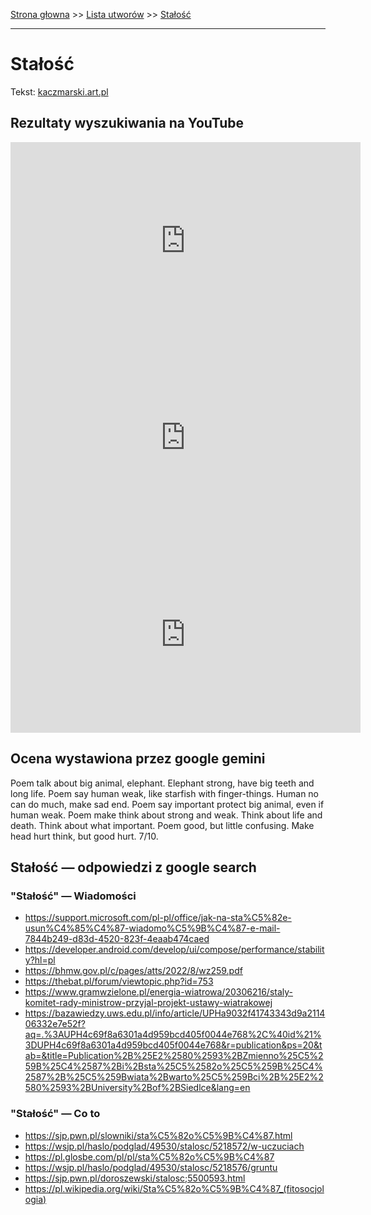 [Strona głowna](../index.md) >> [Lista utworów](../list.md) >> [Stałość](565.md)

---

# Stałość

Tekst: [kaczmarski.art.pl](https://www.kaczmarski.art.pl/tworczosc/wiersze/stalosc/)

## Rezultaty wyszukiwania na YouTube

<iframe width="560" height="315" src="https://www.youtube.com/embed/nPuHrrdMgFA?si=IdontcarewhotheIRSsendsImnotpayingtaxes" title="YouTube video player" frameborder="0" allow="accelerometer; autoplay; clipboard-write; encrypted-media; gyroscope; picture-in-picture; web-share" referrerpolicy="strict-origin-when-cross-origin" allowfullscreen></iframe>

<iframe width="560" height="315" src="https://www.youtube.com/embed/Cb14EgyAyr8?si=IdontcarewhotheIRSsendsImnotpayingtaxes" title="YouTube video player" frameborder="0" allow="accelerometer; autoplay; clipboard-write; encrypted-media; gyroscope; picture-in-picture; web-share" referrerpolicy="strict-origin-when-cross-origin" allowfullscreen></iframe>

<iframe width="560" height="315" src="https://www.youtube.com/embed/8JFJapTbc-E?si=IdontcarewhotheIRSsendsImnotpayingtaxes" title="YouTube video player" frameborder="0" allow="accelerometer; autoplay; clipboard-write; encrypted-media; gyroscope; picture-in-picture; web-share" referrerpolicy="strict-origin-when-cross-origin" allowfullscreen></iframe>

## Ocena wystawiona przez google gemini

Poem talk about big animal, elephant. Elephant strong, have big teeth and long life. Poem say human weak, like starfish with finger-things. Human no can do much, make sad end. Poem say important protect big animal, even if human weak. Poem make think about strong and weak. Think about life and death. Think about what important. Poem good, but little confusing. Make head hurt think, but good hurt. 7/10.


## Stałość — odpowiedzi z google search

### "Stałość" — Wiadomości

 - <https://support.microsoft.com/pl-pl/office/jak-na-sta%C5%82e-usun%C4%85%C4%87-wiadomo%C5%9B%C4%87-e-mail-7844b249-d83d-4520-823f-4eaab474caed>
 - <https://developer.android.com/develop/ui/compose/performance/stability?hl=pl>
 - <https://bhmw.gov.pl/c/pages/atts/2022/8/wz259.pdf>
 - <https://thebat.pl/forum/viewtopic.php?id=753>
 - <https://www.gramwzielone.pl/energia-wiatrowa/20306216/staly-komitet-rady-ministrow-przyjal-projekt-ustawy-wiatrakowej>
 - <https://bazawiedzy.uws.edu.pl/info/article/UPHa9032f41743343d9a211406332e7e52f?aq=.%3AUPH4c69f8a6301a4d959bcd405f0044e768%2C%40id%21%3DUPH4c69f8a6301a4d959bcd405f0044e768&r=publication&ps=20&tab=&title=Publication%2B%25E2%2580%2593%2BZmienno%25C5%259B%25C4%2587%2Bi%2Bsta%25C5%2582o%25C5%259B%25C4%2587%2B%25C5%259Bwiata%2Bwarto%25C5%259Bci%2B%25E2%2580%2593%2BUniversity%2Bof%2BSiedlce&lang=en>

### "Stałość" — Co to

 - <https://sjp.pwn.pl/slowniki/sta%C5%82o%C5%9B%C4%87.html>
 - <https://wsjp.pl/haslo/podglad/49530/stalosc/5218572/w-uczuciach>
 - <https://pl.glosbe.com/pl/pl/sta%C5%82o%C5%9B%C4%87>
 - <https://wsjp.pl/haslo/podglad/49530/stalosc/5218576/gruntu>
 - <https://sjp.pwn.pl/doroszewski/stalosc;5500593.html>
 - <https://pl.wikipedia.org/wiki/Sta%C5%82o%C5%9B%C4%87_(fitosocjologia)>

